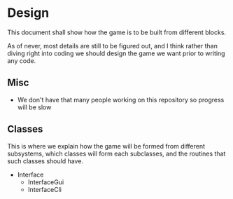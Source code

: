 Design
======

This document shall show how the game is to be built from different
blocks.

As of never, most details are still to be figured out, and I think
rather than diving right into coding we should design the game we want
prior to writing any code.


Misc
----

  * We don't have that many people working on this repository so
    progress will be slow


Classes
-------

This is where we explain how the game will be formed from different
subsystems, which classes will form each subclasses, and the routines
that such classes should have.

  * Interface
    * InterfaceGui
    * InterfaceCli
